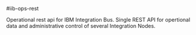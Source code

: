 #iib-ops-rest

Operational rest api for IBM Integration Bus. Single REST API for opertional data and administrative control of several Integration Nodes.
